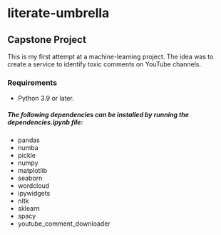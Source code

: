 # literate-umbrella
## Capstone Project
This is my first attempt at a machine-learning project. The idea was to create a service to identify toxic comments on YouTube channels.
### Requirements 
* Python 3.9 or later.<br/>
##### The following dependencies can be installed by running the _dependencies.ipynb_ file:
  
* pandas
* numba 
* pickle
* numpy
* matplotlib
* seaborn
* wordcloud
* ipywidgets
* nltk
* sklearn
* spacy
* youtube_comment_downloader

